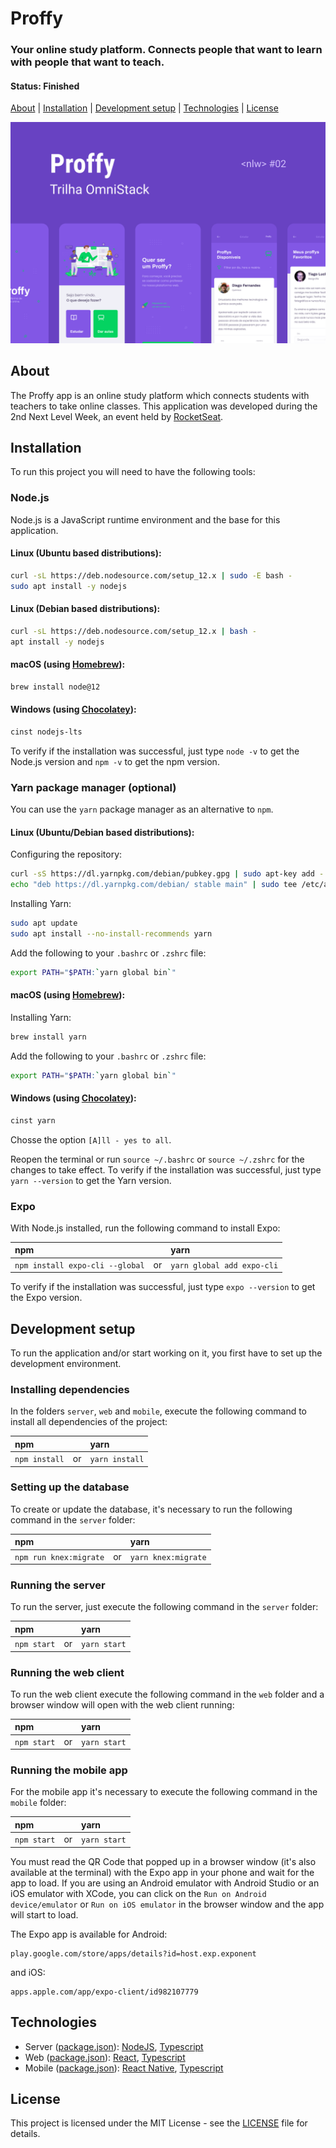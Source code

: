 # Proffy

### Your online study platform. Connects people that want to learn with people that want to teach.

#### Status: Finished

[About](#about) | [Installation](#installation) | [Development setup](#development-setup) | [Technologies](#technologies) | [License](#license)

![Proffy](images/cover.png)

## About

The Proffy app is an online study platform which connects students with teachers to take online classes. This application was developed during the 2nd Next Level Week, an event held by [RocketSeat](https://rocketseat.com.br/).

## Installation

To run this project you will need to have the following tools:

### Node.js

Node.js is a JavaScript runtime environment and the base for this application.

#### Linux (Ubuntu based distributions):
```bash
curl -sL https://deb.nodesource.com/setup_12.x | sudo -E bash -
sudo apt install -y nodejs
```
#### Linux (Debian based distributions):
```bash
curl -sL https://deb.nodesource.com/setup_12.x | bash -
apt install -y nodejs
```
#### macOS (using [Homebrew](https://brew.sh/)):
```bash
brew install node@12
```
#### Windows (using [Chocolatey](https://chocolatey.org/)):
```powershell
cinst nodejs-lts
```
To verify if the installation was successful, just type `node -v` to get the Node.js version and `npm -v` to get the npm version.

### Yarn package manager (optional)

You can use the `yarn` package manager as an alternative to `npm`.

#### Linux (Ubuntu/Debian based distributions):

Configuring the repository:
```bash
curl -sS https://dl.yarnpkg.com/debian/pubkey.gpg | sudo apt-key add -
echo "deb https://dl.yarnpkg.com/debian/ stable main" | sudo tee /etc/apt/sources.list.d/yarn.list
```

Installing Yarn:
```bash
sudo apt update
sudo apt install --no-install-recommends yarn
```

Add the following to your `.bashrc` or `.zshrc` file:
```bash
export PATH="$PATH:`yarn global bin`"
```

#### macOS (using [Homebrew](https://brew.sh/)):

Installing Yarn:
```bash
brew install yarn
```

Add the following to your `.bashrc` or `.zshrc` file:
```bash
export PATH="$PATH:`yarn global bin`"
```

#### Windows (using [Chocolatey](https://chocolatey.org/)):
```powershell
cinst yarn
```

Chosse the option `[A]ll - yes to all`.

Reopen the terminal or run `source ~/.bashrc` or `source ~/.zshrc` for the changes to take effect. To verify if the installation was successful, just type `yarn --version` to get the Yarn version.

### Expo

With Node.js installed, run the following command to install Expo:

| npm                           |    | yarn                     |
|:------------------------------|:---|:-------------------------|
|`npm install expo-cli --global`| or |`yarn global add expo-cli`|

To verify if the installation was successful, just type `expo --version` to get the Expo version.

## Development setup

To run the application and/or start working on it, you first have to set up the development environment.

### Installing dependencies

In the folders `server`, `web` and `mobile`, execute the following command to install all dependencies of the project:

| npm         |    | yarn         |
|:------------|:---|:-------------|
|`npm install`| or |`yarn install`|

### Setting up the database

To create or update the database, it's necessary to run the following command in the `server` folder:

| npm                  |    | yarn              |
|:---------------------|:---|:------------------|
|`npm run knex:migrate`| or |`yarn knex:migrate`|

### Running the server

To run the server, just execute the following command in the `server` folder:

| npm       |    | yarn       |
|:----------|:---|:-----------|
|`npm start`| or |`yarn start`|

### Running the web client

To run the web client execute the following command in the `web` folder and a browser window will open with the web client running:

| npm       |    | yarn       |
|:----------|:---|:-----------|
|`npm start`| or |`yarn start`|

### Running the mobile app

For the mobile app it's necessary to execute the following command in the `mobile` folder:

| npm       |    | yarn       |
|:----------|:---|:-----------|
|`npm start`| or |`yarn start`|

You must read the QR Code that popped up in a browser window (it's also available at the terminal) with the Expo app in your phone and wait for the app to load. If you are using an Android emulator with Android Studio or an iOS emulator with XCode, you can click on the `Run on Android device/emulator` or `Run on iOS emulator` in the browser window and the app will start to load.

The Expo app is available for Android: 
```
play.google.com/store/apps/details?id=host.exp.exponent
```
and iOS:
```
apps.apple.com/app/expo-client/id982107779
```
## Technologies

- Server ([package.json](server/package.json)): [NodeJS](https://nodejs.org/en/), [Typescript](https://www.typescriptlang.org/)
- Web ([package.json](web/package.json)): [React](https://reactjs.org/), [Typescript](https://www.typescriptlang.org/)
- Mobile ([package.json](mobile/package.json)): [React Native](https://www.reactnative.com/), [Typescript](https://www.typescriptlang.org/)

## License

This project is licensed under the MIT License - see the [LICENSE](LICENSE) file for details.
